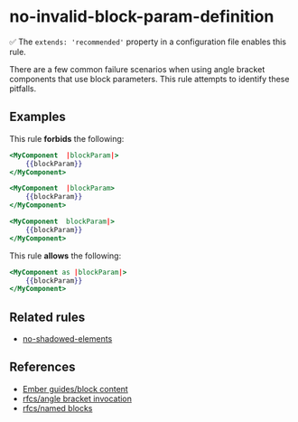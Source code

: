 # no-invalid-block-param-definition

:white_check_mark: The `extends: 'recommended'` property in a configuration file enables this rule.

There are a few common failure scenarios when using angle bracket components that use block parameters. This rule attempts to identify these pitfalls.

## Examples

This rule **forbids** the following:

```hbs
<MyComponent  |blockParam|>
    {{blockParam}}
</MyComponent>
```

```hbs
<MyComponent  |blockParam>
    {{blockParam}}
</MyComponent>
```

```hbs
<MyComponent  blockParam|>
    {{blockParam}}
</MyComponent>
```

This rule **allows** the following:

```hbs
<MyComponent as |blockParam|>
    {{blockParam}}
</MyComponent>
```

## Related rules

* [no-shadowed-elements](no-shadowed-elements.md)

## References

* [Ember guides/block content](https://guides.emberjs.com/release/components/block-content/)
* [rfcs/angle bracket invocation](https://emberjs.github.io/rfcs/0311-angle-bracket-invocation.html)
* [rfcs/named blocks](https://emberjs.github.io/rfcs/0226-named-blocks.html)
